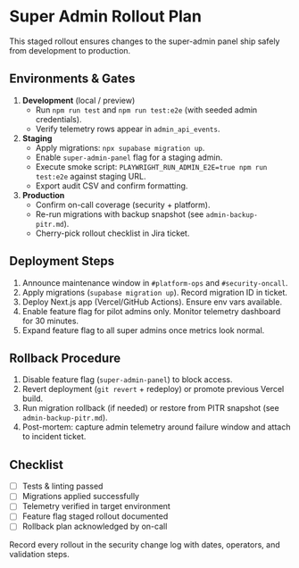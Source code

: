 # Super Admin Rollout Plan

This staged rollout ensures changes to the super-admin panel ship safely from development to production.

## Environments & Gates

1. **Development** (local / preview)
   - Run `npm run test` and `npm run test:e2e` (with seeded admin credentials).
   - Verify telemetry rows appear in `admin_api_events`.
2. **Staging**
   - Apply migrations: `npx supabase migration up`.
   - Enable `super-admin-panel` flag for a staging admin.
   - Execute smoke script: `PLAYWRIGHT_RUN_ADMIN_E2E=true npm run test:e2e` against staging URL.
   - Export audit CSV and confirm formatting.
3. **Production**
   - Confirm on-call coverage (security + platform).
   - Re-run migrations with backup snapshot (see `admin-backup-pitr.md`).
   - Cherry-pick rollout checklist in Jira ticket.

## Deployment Steps

1. Announce maintenance window in `#platform-ops` and `#security-oncall`.
2. Apply migrations (`supabase migration up`). Record migration ID in ticket.
3. Deploy Next.js app (Vercel/GitHub Actions). Ensure env vars available.
4. Enable feature flag for pilot admins only. Monitor telemetry dashboard for 30 minutes.
5. Expand feature flag to all super admins once metrics look normal.

## Rollback Procedure

1. Disable feature flag (`super-admin-panel`) to block access.
2. Revert deployment (`git revert` + redeploy) or promote previous Vercel build.
3. Run migration rollback (if needed) or restore from PITR snapshot (see `admin-backup-pitr.md`).
4. Post-mortem: capture admin telemetry around failure window and attach to incident ticket.

## Checklist

- [ ] Tests & linting passed
- [ ] Migrations applied successfully
- [ ] Telemetry verified in target environment
- [ ] Feature flag staged rollout documented
- [ ] Rollback plan acknowledged by on-call

Record every rollout in the security change log with dates, operators, and validation steps.
